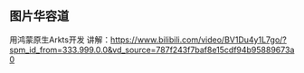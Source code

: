 ## 图片华容道
用鸿蒙原生Arkts开发
讲解：https://www.bilibili.com/video/BV1Du4y1L7go/?spm_id_from=333.999.0.0&vd_source=787f243f7baf8e15cdf94b95889673a0
